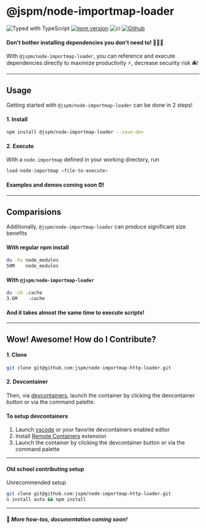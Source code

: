 # @jspm/node-importmap-loader

![Typed with TypeScript](https://flat.badgen.net/badge/icon/Typed?icon=typescript&label&labelColor=blue&color=555555)
[![npm version](https://badge.fury.io/js/@jspm%2Fnode-importmap-loader.svg)](https://badge.fury.io/js/@jspm%2Fnode-importmap-loader)
![ci](https://github.com/jspm/node-importmap-http-loader/actions/workflows/ci.yml/badge.svg)
[![Github](https://badgen.net/badge/icon/github?icon=github&label&color=black)](https://github.com/jspm/node-importmap-http-loader)

#### Don't bother installing dependencies you don't need to! 🏇🏻💨

With `@jspm/node-importmap-loader`, you can reference and execute dependencies directly to maximize productivity ⚡️,
decrease security risk 🚔!

---

## Usage

Getting started with `@jspm/node-importmap-loader` can be done in 2 steps!

#### 1. Install

```bash
npm install @jspm/node-importmap-loader --save-dev
```

#### 2. Execute

With a `node.importmap` defined in your working directory, run

```bash
load-node-importmap <file-to-execute>
```

#### Examples and demos coming soon ⏰!

---

## Comparisions

Additionally, `@jspm/node-importmap-loader` can produce significant size benefits

#### With regular npm install

```sh
du -hs node_modules
50M    node_modules
```

#### With `@jspm/node-importmap-loader`

```sh
du -sh .cache
3.6M    .cache
```

#### And it takes almost the same time to execute scripts!

---

## Wow! Awesome! How do I Contribute?

#### 1. Clone

```sh
git clone git@github.com:jspm/node-importmap-http-loader.git
```

#### 2. Devcontainer

Then, via [devcontainers](https://code.visualstudio.com/docs/remote/containers), launch the container by clicking the devcontainer button or via the command palette.

#### To setup devcontainers

1. Launch [vscode](https://code.visualstudio.com/) or your favorite devcontainers enabled editor
1. Install [Remote Containers](https://marketplace.visualstudio.com/items?itemName=ms-vscode-remote.remote-containers) extension
1. Launch the container by clicking the devcontainer button or via the command palette

---

#### Old school contributing setup

Unrecommended setup

```sh
git clone git@github.com:jspm/node-importmap-http-loader.git
n install auto && npm install
```

---

#### 📣 _More how-tos, documentation coming soon!_
